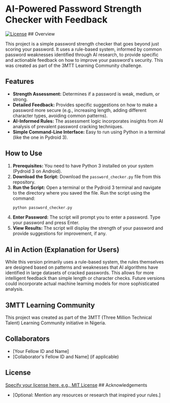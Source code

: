 # AI-Powered Password Strength Checker with Feedback

[![License](https://img.shields.io/badge/License-MIT-yellow.svg)](https://opensource.org/licenses/MIT) ## Overview

This project is a simple password strength checker that goes beyond just scoring your password. It uses a rule-based system, informed by common password weaknesses identified through AI research, to provide specific and actionable feedback on how to improve your password's security. This was created as part of the 3MTT Learning Community challenge.

## Features

* **Strength Assessment:** Determines if a password is weak, medium, or strong.
* **Detailed Feedback:** Provides specific suggestions on how to make a password more secure (e.g., increasing length, adding different character types, avoiding common patterns).
* **AI-Informed Rules:** The assessment logic incorporates insights from AI analysis of prevalent password cracking techniques.
* **Simple Command-Line Interface:** Easy to run using Python in a terminal (like the one in Pydroid 3).

## How to Use

1.  **Prerequisites:** You need to have Python 3 installed on your system (Pydroid 3 on Android).
2.  **Download the Script:** Download the `password_checker.py` file from this repository.
3.  **Run the Script:** Open a terminal or the Pydroid 3 terminal and navigate to the directory where you saved the file. Run the script using the command:
    ```bash
    python password_checker.py
    ```
4.  **Enter Password:** The script will prompt you to enter a password. Type your password and press Enter.
5.  **View Results:** The script will display the strength of your password and provide suggestions for improvement, if any.

## AI in Action (Explanation for Users)

While this version primarily uses a rule-based system, the rules themselves are designed based on patterns and weaknesses that AI algorithms have identified in large datasets of cracked passwords. This allows for more intelligent feedback than simple length or character checks. Future versions could incorporate actual machine learning models for more sophisticated analysis.

## 3MTT Learning Community

This project was created as part of the 3MTT (Three Million Technical Talent) Learning Community initiative in Nigeria.

## Collaborators

* [Your Fellow ID and Name]
* [Collaborator's Fellow ID and Name] (if applicable)

## License

[Specify your license here, e.g., MIT License](https://opensource.org/licenses/MIT) ## Acknowledgements

* [Optional: Mention any resources or research that inspired your rules.]

